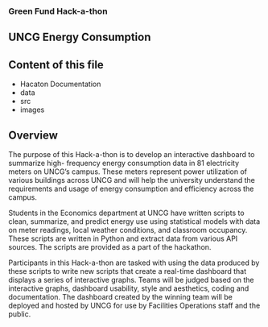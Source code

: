 ### Green Fund Hack-a-thon 
## UNCG Energy Consumption 
Content of this file 
----------------------
  * Hacaton Documentation
  * data
  * src
  * images 
  
Overview
------------

  The purpose of this Hack-a-thon is to develop an interactive dashboard to summarize high- frequency energy consumption data in 81 electricity meters on UNCG’s campus. These meters represent power utilization of various buildings across UNCG and will help the university understand the requirements and usage of energy consumption and efficiency across the campus.
  
  Students in the Economics department at UNCG have written scripts to clean, summarize, and predict energy use using statistical models with data on meter readings, local weather conditions, and classroom occupancy. These scripts are written in Python and extract data from various API sources. The scripts are provided as a part of the hackathon.
  
  Participants in this Hack-a-thon are tasked with using the data produced by these scripts to write new scripts that create a real-time dashboard that displays a series of interactive graphs. Teams will be judged based on the interactive graphs, dashboard usability, style and aesthetics, coding and documentation. The dashboard created by the winning team will be deployed and hosted by UNCG for use by Facilities Operations staff and the public.


 
